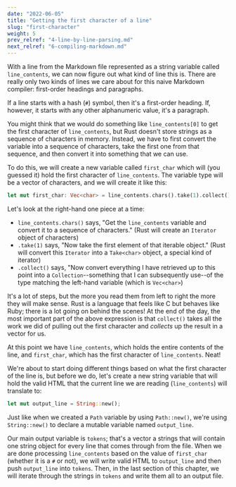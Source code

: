 ```yaml
---
date: "2022-06-05"
title: "Getting the first character of a line"
slug: "first-character"
weight: 5
prev_relref: "4-line-by-line-parsing.md"
next_relref: "6-compiling-markdown.md"
---
```


With a line from the Markdown file represented as a string variable called 
`line_contents`, we can now figure out what kind of line this is. There are 
really only two kinds of lines we care about for this naive Markdown compiler: 
first-order headings and paragraphs. 

If a line starts with a hash (`#`) symbol, then it's a first-order heading. If, 
however, it starts with any other alphanumeric value, it's a paragraph. 

You might think that we would do something like `line_contents[0]` to get the 
first character of `line_contents`, but Rust doesn't store strings as a 
sequence of characters in memory. Instead, we have to first convert the variable 
into a sequence of characters, take the first one from that sequence, and then 
convert it into something that we can use. 

To do this, we will create a new variable called `first_char` which will (you 
guessed it) hold the first character of `line_contents`. The variable type will 
be a vector of characters, and we will create it like this:

```rust
let mut first_char: Vec<char> = line_contents.chars().take(1).collect();
```

Let's look at the right-hand one piece at a time:

* `line_contents.chars()` says, "Get the `line_contents` variable and convert 
  it to a sequence of characters." (Rust will create an `Iterator` object of 
  characters)
* `.take(1)` says, "Now take the first element of that iterable object." (Rust 
  will convert this `Iterator` into a `Take<char>` object, a special kind of 
  iterator)
* `.collect()` says, "Now convert everything I have retrieved up to this point 
  into a `Collection`--something that I can subsequently use--of the type 
  matching the left-hand variable (which is `Vec<char>`)

It's a lot of steps, but the more you read them from left to right the more 
they will make sense. Rust is a language that feels like C but behaves like Ruby; 
there is a lot going on behind the scenes! At the end of the day, the most 
important part of the above expression is that `collect()` takes all the work we 
did of pulling out the first character and *collects* up the result in a 
vector for us. 

At this point we have `line_contents`, which holds the entire contents of the 
line, and `first_char`, which has the first character of `line_contents`. Neat!

We're about to start doing different things based on what the first character 
of the line is, but before we do, let's create a new string variable that will 
hold the valid HTML that the current line we are reading (`line_contents`) will 
translate to: 

```rust
let mut output_line = String::new();
```

Just like when we created a `Path` variable by using `Path::new()`, we're using 
`String::new()` to declare a mutable variable named `output_line`.

Our main output variable is `tokens`; that's a vector a strings that will contain 
one string object for every line that comes through from the file. When we are 
done processing `line_contents` based on the value of `first_char` (whether it 
is a `#` or not), we will write valid HTML to `output_line` and then push 
`output_line` into `tokens`. Then, in the last section of this chapter, we will 
iterate through the strings in `tokens` and write them all to an output file. 
